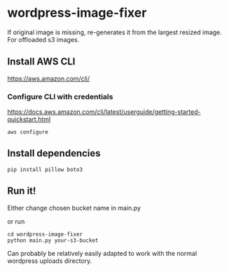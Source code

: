 # wordpress-image-fixer
If original image is missing, re-generates it from the largest resized image.  For offloaded s3 images.

## Install AWS CLI
https://aws.amazon.com/cli/

### Configure CLI with credentials
https://docs.aws.amazon.com/cli/latest/userguide/getting-started-quickstart.html
```
aws configure
```

## Install dependencies

```
pip install pillow boto3
```

## Run it!
Either change chosen bucket name in main.py

or run

```
cd wordpress-image-fixer
python main.py your-s3-bucket
```

Can probably be relatively easily adapted to work with the normal wordpress uploads directory.
